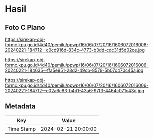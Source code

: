 # Hasil

## Foto C Plano

https://sirekap-obj-formc.kpu.go.id/4d40/pemilu/ppwp/16/06/07/20/16/1606072016006-20240221-184712--c0cd916d-834c-4773-b3dd-cdc31d5d02ce.jpg

https://sirekap-obj-formc.kpu.go.id/4d40/pemilu/ppwp/16/06/07/20/16/1606072016006-20240221-184635--ffa5e951-28d2-49cb-8579-5b07c470c45a.jpg

https://sirekap-obj-formc.kpu.go.id/4d40/pemilu/ppwp/16/06/07/20/16/1606072016006-20240221-184712--e02a6c83-b4d1-43a6-97f3-4464c071c43d.jpg


## Metadata

| Key        | Value               |
| ---------- | ------------------- |
| Time Stamp | 2024-02-21 20:00:00 |



